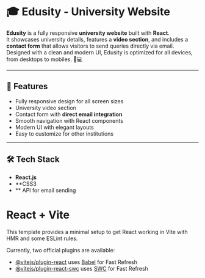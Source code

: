 # 🎓 Edusity - University Website

**Edusity** is a fully responsive **university website** built with **React**.  
It showcases university details, features a **video section**, and includes a **contact form** that allows visitors to send queries directly via email.  
Designed with a clean and modern UI, Edusity is optimized for all devices, from desktops to mobiles. 📱💻

---

## 🚀 Features
- Fully responsive design for all screen sizes
- University video section
- Contact form with **direct email integration**
- Smooth navigation with React components
- Modern UI with elegant layouts
- Easy to customize for other institutions

---

## 🛠️ Tech Stack
- **React.js**
- **CSS3 
- ** API for email sending

# React + Vite

This template provides a minimal setup to get React working in Vite with HMR and some ESLint rules.

Currently, two official plugins are available:

- [@vitejs/plugin-react](https://github.com/vitejs/vite-plugin-react/blob/main/packages/plugin-react/README.md) uses [Babel](https://babeljs.io/) for Fast Refresh
- [@vitejs/plugin-react-swc](https://github.com/vitejs/vite-plugin-react-swc) uses [SWC](https://swc.rs/) for Fast Refresh
